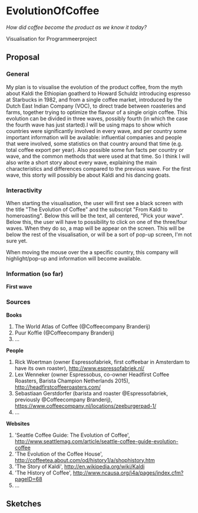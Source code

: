 # EvolutionOfCoffee

*How did coffee become the product as we know it today?*

Visualisation for Programmeerproject

## Proposal

### General

My plan is to visualise the evolution of the product coffee, from the myth about Kaldi the Ethiopian goatherd to Howard Schuldz introducing espresso at Starbucks in 1982, and from a single coffee market, introduced by the Dutch East Indian Company (VOC), to direct trade between roasteries and farms, together trying to optimize the flavour of a single origin coffee. This evolution can be divided in three waves, possibly fourth (in which the case the fourth wave has just started).I will be using maps to show which countries were significantly involved in every wave, and per country some important information will be available: influential companies and people that were involved, some statistics on that country around that time (e.g. total coffee export per year). Also possible some fun facts per country or wave, and the common methods that were used at that time. So I think I will also write a short story about every wave, explaining the main characteristics and differences compared to the previous wave. For the first wave, this storty will possibly be about Kaldi and his dancing goats.

### Interactivity

When starting the visualisation, the user will first see a black screen with the title "The Evolution of Coffee" and the subscript "From Kaldi to homeroasting". Below this will be the text, all centered, "Pick your wave". Below this, the user will have to possibility to click on one of the three/four waves. When they do so, a map will be appear on the screen. This will be below the rest of the visualisation, or will be a sort of pop-up screen, I'm not sure yet. 

When moving the mouse over the a specific country, this company will highlight/pop-up and information will become available. 

### Information (so far)

**First wave**

### Sources

**Books**
1. The World Atlas of Coffee (@Coffeecompany Branderij)
2. Puur Koffie (@Coffeecompany Branderij)
3. ...

**People**
1. Rick Woertman (owner Espressofabriek, first coffeebar in Amsterdam to have its own roaster), http://www.espressofabriek.nl/
2. Lex Wenneker (owner Espressobus, co-owner Headfirst Coffee Roasters, Barista Champion Netherlands 2015), http://headfirstcoffeeroasters.com/
3. Sebastiaan Gerstdorfer (barista and roaster @Espressofabriek, previously @Coffeecompany Branderij), https://www.coffeecompany.nl/locations/zeeburgerpad-1/
4. ...

**Websites**
1. 'Seattle Coffee Guide: The Evolution of Coffee', http://www.seattlemag.com/article/seattle-coffee-guide-evolution-coffee
2. 'The Evolution of the Coffee House', http://coffeetea.about.com/od/history1/a/shophistory.htm
3. 'The Story of Kaldi', http://en.wikipedia.org/wiki/Kaldi
4. 'The History of Coffee', http://www.ncausa.org/i4a/pages/index.cfm?pageID=68
5. ...

## Sketches
